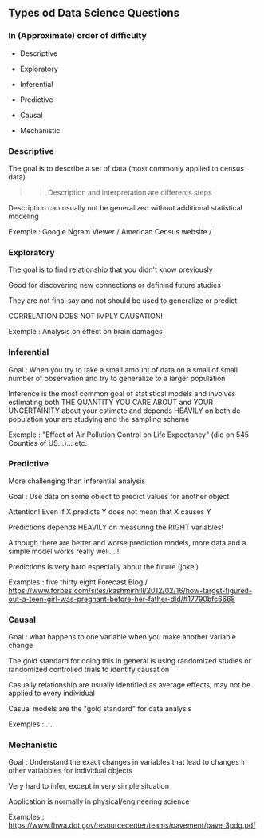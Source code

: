 ## Types od Data Science Questions

### In (Approximate) order of difficulty

* Descriptive

* Exploratory

* Inferential

* Predictive

* Causal

* Mechanistic

### Descriptive

The goal is to describe a set of data (most commonly applied to census data)

>> Description and interpretation are differents steps

Description can usually not be generalized without additional statistical modeling

Exemple : Google Ngram Viewer / American Census website / 

### Exploratory

The goal is to find relationship that you didn't know previously

Good for discovering new connections or definind future studies

They are not final say and not should be used to generalize or predict

CORRELATION DOES NOT IMPLY CAUSATION!

Exemple :  Analysis on effect on brain damages

### Inferential

Goal : When you try to take a small amount of data on a small of small number of observation and try to generalize to a larger population

Inference is the most common goal of statistical models and involves estimating both THE QUANTITY YOU CARE ABOUT and YOUR UNCERTAINITY about your estimate and depends HEAVILY on both de population your are studying and the sampling scheme

Exemple : "Effect of Air Pollution Control on Life Expectancy" (did on 545 Counties of US...)... etc.

### Predictive

More challenging than Inferential analysis

Goal : Use data on some object to predict values for another object

Attention! Even if X predicts Y does not mean that X causes Y

Predictions depends HEAVILY on measuring the RIGHT variables!

Although there are better and worse prediction models, more data and a simple model works really well...!!!

Predictions is very hard especially about the future (joke!)

Examples : five thirty eight Forecast Blog / https://www.forbes.com/sites/kashmirhill/2012/02/16/how-target-figured-out-a-teen-girl-was-pregnant-before-her-father-did/#17790bfc6668

### Causal

Goal : what happens to one variable when you make another variable change

The gold standard for doing this in general is using randomized studies or randomized controlled trials to identify causation

Casually relationship are usually identified as average effects, may not be applied to every individual

Casual models are the "gold standard" for data analysis

Exemples : ...

### Mechanistic

Goal : Understand the exact changes in variables that lead to changes in other variabbles for individual objects

Very hard to infer, except in very simple situation

Application is normally in physical/engineering science

Examples : https://www.fhwa.dot.gov/resourcecenter/teams/pavement/pave_3pdg.pdf

